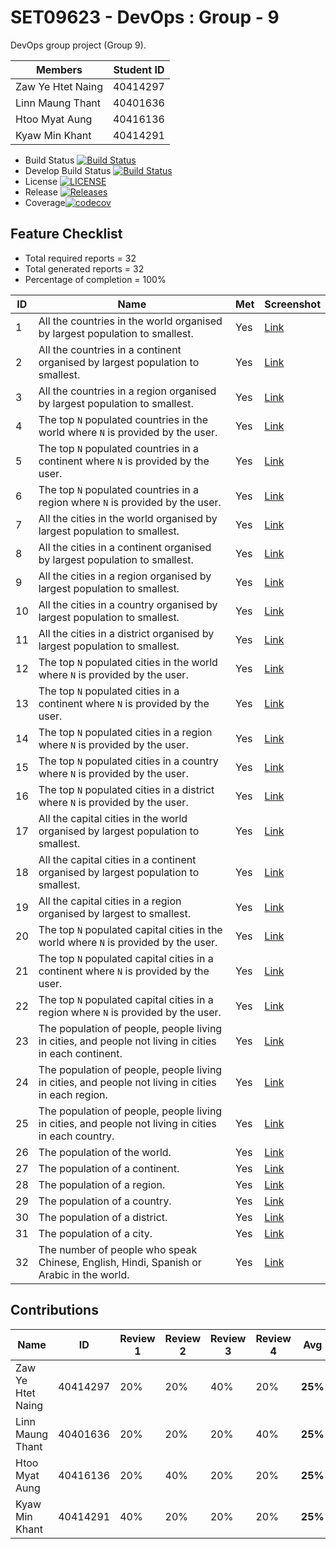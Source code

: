 # SET09623 - DevOps : Group - 9

DevOps group project (Group 9).

| Members | Student ID |
| --- | --- |
| Zaw Ye Htet Naing | 40414297 |
| Linn Maung Thant | 40401636 |
| Htoo Myat Aung | 40416136 |
| Kyaw Min Khant | 40414291 |

- Build Status [![Build Status](https://travis-ci.org/zawye-imu/nproject-9.svg?branch=master)](https://travis-ci.org/zawye-imu/nproject-9)
- Develop Build Status [![Build Status](https://travis-ci.org/zawye-imu/nproject-9.svg?branch=develop)](https://travis-ci.org/zawye-imu/nproject-9)
- License [![LICENSE](https://img.shields.io/github/license/zawye-imu/nproject-9.svg?style=flat-square)](https://github.com/zawye-imu/nproject-9/blob/master/LICENSE)
- Release [![Releases](https://img.shields.io/github/release/zawye-imu/nproject-9/all.svg?style=flat-square)](https://github.com/zawye-imu/nproject-9/releases)
- Coverage[![codecov](https://codecov.io/gh/zawye-imu/nproject-9/branch/master/graph/badge.svg)](https://codecov.io/gh/zawye-imu/nproject-9)

## Feature Checklist

- Total required reports = 32
- Total generated reports = 32
- Percentage of completion = 100%

| ID  | Name | Met | Screenshot |
|-----|------|-----|------------|
| 1   | All the countries in the world organised by largest population to smallest. | Yes | [Link](images/1.png) |
| 2   | All the countries in a continent organised by largest population to smallest. | Yes | [Link](images/2.png) |
| 3   | All the countries in a region organised by largest population to smallest. | Yes | [Link](images/3.png) |
| 4   | The top `N` populated countries in the world where `N` is provided by the user. | Yes | [Link](images/4.png) |
| 5   | The top `N` populated countries in a continent where `N` is provided by the user. | Yes | [Link](images/5.png) |
| 6   | The top `N` populated countries in a region where `N` is provided by the user. | Yes | [Link](images/6.png) |
| 7   | All the cities in the world organised by largest population to smallest. | Yes | [Link](images/7.png) |
| 8   | All the cities in a continent organised by largest population to smallest. | Yes | [Link](images/8.png) |
| 9   | All the cities in a region organised by largest population to smallest. | Yes | [Link](images/9.png) |
| 10  | All the cities in a country organised by largest population to smallest. | Yes | [Link](images/10.png) |
| 11  | All the cities in a district organised by largest population to smallest. | Yes | [Link](images/11.png) |
| 12  | The top `N` populated cities in the world where `N` is provided by the user. | Yes | [Link](images/12.png) |
| 13  | The top `N` populated cities in a continent where `N` is provided by the user. | Yes | [Link](images/13.png) |
| 14  | The top `N` populated cities in a region where `N` is provided by the user. | Yes | [Link](images/14.png) |
| 15  | The top `N` populated cities in a country where `N` is provided by the user. | Yes | [Link](images/15.png) |
| 16  | The top `N` populated cities in a district where `N` is provided by the user. | Yes | [Link](images/16.png) |
| 17  | All the capital cities in the world organised by largest population to smallest. | Yes | [Link](images/17.png) |
| 18  | All the capital cities in a continent organised by largest population to smallest. | Yes | [Link](images/18.png) |
| 19  | All the capital cities in a region organised by largest to smallest. | Yes | [Link](images/19.png) |Contribution
| 20  | The top `N` populated capital cities in the world  where `N` is provided by the user. | Yes | [Link](images/20.png) |
| 21  | The top `N` populated capital cities in a continent where `N` is provided by the user. | Yes | [Link](images/21.png) |
| 22  | The top `N` populated capital cities in a region where `N` is provided by the user. | Yes | [Link](images/22.png) |
| 23  | The population of people, people living in cities, and people not living in cities in each continent. | Yes | [Link](images/23.png) |
| 24  | The population of people, people living in cities, and people not living in cities in each region. | Yes | [Link](images/24.png) |
| 25  | The population of people, people living in cities, and people not living in cities in each country. | Yes | [Link](images/25.png) |
| 26  | The population of the world. | Yes | [Link](images/26.png) |
| 27  | The population of a continent. | Yes | [Link](images/27.png) |
| 28  | The population of a region. | Yes | [Link](images/28.png) |
| 29  | The population of a country. | Yes | [Link](images/29.png) |
| 30  | The population of a district. | Yes | [Link](images/30.png) |
| 31  | The population of a city. | Yes | [Link](images/31.png) |
| 32  | The number of people who speak Chinese, English, Hindi, Spanish or Arabic in the world. | Yes | [Link](images/32.png) |

## Contributions

|        Name       |     ID    | Review 1 | Review 2 | Review 3 | Review 4 |   Avg   |
|------------------ |-----------|----------|----------|----------|----------|---------|
| Zaw Ye Htet Naing | 40414297  | 20%      | 20%      | 40%      | 20%      | **25%** |
| Linn Maung Thant  | 40401636  | 20%      | 20%      | 20%      | 40%      | **25%** |
| Htoo Myat Aung    | 40416136  | 20%      | 40%      | 20%      | 20%      | **25%** |
| Kyaw Min Khant    | 40414291  | 40%      | 20%      | 20%      | 20%      | **25%** |

